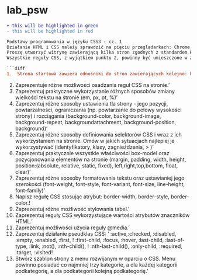 # lab_psw
```diff
+ this will be highlighted in green
- this will be highlighted in red
```
```diff
Podstawy programowania w języku CSS3 - cz. 1	  
Działanie HTML i CSS należy sprawdzić na pięciu przeglądarkach: Chrome, Internet Explorer, Firefox, Opera, Safari.	  
Proszę utworzyć witrynę zawierającą kilka stron zgodnych z standardem HTML 5 z odwołaniem do w zewnętrznego arkusza stylów zgodnego z standardem CSS3.	  
Wszystkie reguły CSS, z wyjątkiem punktu 2, powinny być umieszczone w zewnętrznym arkuszu stylów.	  

```diff
1.	Strona startowa zawiera odnośniki do stron zawierających kolejno: kilka akapitów tekstu, listę odnośników, tabelę oraz formularz. Kodowanie wszystkich stron proszę ustawić jako utf-8. Każda strona, posiada własny, unikatowy tytuł oraz jest opatrzona meta danymi w szczególności opisem oraz słowami kluczowymi (na potrzeby pozycjonowania). ’
```
2.	Zaprezentuje różne możliwości osadzania reguł CSS na stronie.’
3.	Zaprezentuj praktyczne wykorzystanie różnych sposobów zmiany wielkości tekstu na stronie (em, px, pt, %)’
4.	Zaprezentuj różne sposoby ustawienia tła strony - jego pozycji, powtarzalności, ograniczania (np. powtarzanie do połowy wysokości strony) i rozciągania (background-color, background-image, background-repeat, backgroundattachment, background-position, background)’
5.	Zaprezentuj różne sposoby definiowania selektorów CSS i wraz z ich wykorzystaniem na stronie. Omów w jakich sytuacjach najlepiej je wykorzystywać (identyfikatory, klasy, zagnieżdzenia, > )’
6.	Zaprezentuj praktycznie wszystkie właściwości box-model oraz  pozycjonowania elementów na stronie (margin, padding, width, height, position:(absolute, relative, static, fixed), left,right,top,bottom, float, clear)’
7.	Zaprezentuj różne sposoby formatowania tekstu oraz ustawianiej jego szerokości 
(font-weight, font-style, font-variant, font-size, line-height, font-family)’
8.	Napisz regułę CSS stosując atrybut: border-width, border-style, border-color.!
9.	Zaprezentuj różne możliwość stylowania tabel.’
10.	Zaprezentuj reguły CSS wykorzystujące wartości atrybutów znaczników HTML.’
11.	Zaprezentuj możliwości użycia reguły @media.’
12.	Zaprezentuj działanie pseudklas CSS: ’
:active,:checked, :disabled, :empty, :enabled, :first, !
:first-child, :focus, :hover, :last-child, :last-of-type, :link, :not(), :nth-child(), ! :nth-last-child(), :only-child, :required, :target, :visited!
13.	Stwórz szablon strony z menu rozwijanym w oparciu o CSS. Menu powinno posiadać co najmniej trzy kategorie, a dla każdej kategorii podkategorię, a dla podkategorii kolejną podkategorię.’
```
